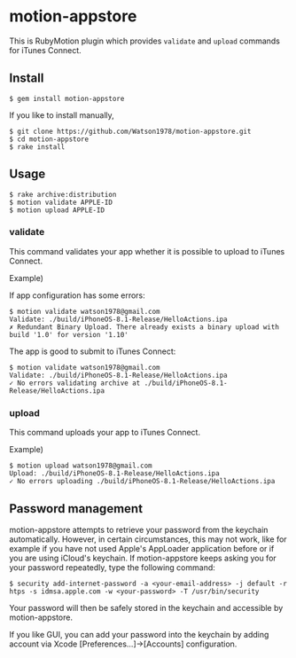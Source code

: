# motion-appstore

This is RubyMotion plugin which provides `validate` and `upload` commands for iTunes Connect.

## Install

```
$ gem install motion-appstore
```

If you like to install manually,

```
$ git clone https://github.com/Watson1978/motion-appstore.git
$ cd motion-appstore
$ rake install
```

## Usage

```
$ rake archive:distribution
$ motion validate APPLE-ID
$ motion upload APPLE-ID
```

### validate

This command validates your app whether it is possible to upload to iTunes Connect.

Example)

If app configuration has some errors:
```
$ motion validate watson1978@gmail.com
Validate: ./build/iPhoneOS-8.1-Release/HelloActions.ipa
✗ Redundant Binary Upload. There already exists a binary upload with build '1.0' for version '1.10'
```

The app is good to submit to iTunes Connect:

```
$ motion validate watson1978@gmail.com
Validate: ./build/iPhoneOS-8.1-Release/HelloActions.ipa
✓ No errors validating archive at ./build/iPhoneOS-8.1-Release/HelloActions.ipa
```

### upload

This command uploads your app to iTunes Connect.

Example)

```
$ motion upload watson1978@gmail.com
Upload: ./build/iPhoneOS-8.1-Release/HelloActions.ipa
✓ No errors uploading ./build/iPhoneOS-8.1-Release/HelloActions.ipa
```

## Password management

motion-appstore attempts to retrieve your password from the keychain automatically. However, in certain circumstances, this may not work, like for example if you have not used Apple's AppLoader application before or if you are using iCloud's keychain. If motion-appstore keeps asking you for your password repeatedly, type the following command:

```
$ security add-internet-password -a <your-email-address> -j default -r htps -s idmsa.apple.com -w <your-password> -T /usr/bin/security
```

Your password will then be safely stored in the keychain and accessible by motion-appstore.

If you like GUI, you can add your password into the keychain by adding account via Xcode [Preferences...]->[Accounts] configuration.
